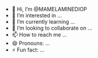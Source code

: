 - 👋 Hi, I’m @MAMELAMINEDIOP
- 👀 I’m interested in ...
- 🌱 I’m currently learning ...
- 💞️ I’m looking to collaborate on ...
- 📫 How to reach me ...
- 😄 Pronouns: ...
- ⚡ Fun fact: ...

<!---
MAMELAMINEDIOP/MAMELAMINEDIOP is a ✨ special ✨ repository because its `README.md` (this file) appears on your GitHub profile.
You can click the Preview link to take a look at your changes.
--->
